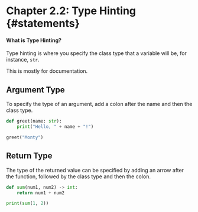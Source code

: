 # Chapter 2.2: Type Hinting {#statements}

#### What is Type Hinting?

Type hinting is where you specify the class type that a variable will be, for instance, `str`.

This is mostly for documentation.

## Argument Type

To specify the type of an argument, add a colon after the name and then the class type.

```py
def greet(name: str):
    print("Hello, " + name + "!")

greet("Monty")
```

## Return Type

The type of the returned value can be specified by adding an arrow after the function, followed by the class type and then the colon.

```py
def sum(num1, num2) -> int:
    return num1 + num2

print(sum(1, 2))
```



